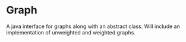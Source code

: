 # Graph
A java interface for graphs along with an abstract class.  Will include an implementation of unweighted and weighted graphs.
